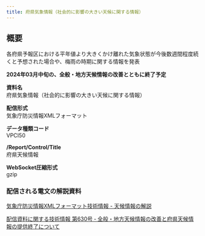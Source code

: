 ```yaml
---
title: 府県気象情報（社会的に影響の大きい天候に関する情報）
---
```


## 概要
各府県予報区における平年値より大きくかけ離れた気象状態が今後数週間程度続くと予想された場合や、梅雨の時期に関する情報を発表

**2024年03月中旬の、全般・地方天候情報の改善とともに終了予定**

**資料名** <br/>
 府県気象情報（社会的に影響の大きい天候に関する情報）
 
**配信形式** <br/>
 気象庁防災情報XMLフォーマット

**データ種類コード** <br/>
 VPCI50

**/Report/Control/Title** <br/>
 府県天候情報
 
**WebSocket圧縮形式** <br/>
 gzip

### 配信される電文の解説資料
 [気象庁防災情報XMLフォーマット技術情報 - 天候情報の解説](https://dmdata.jp/docs/jma/manual/0241-0243.pdf)


 [配信資料に関する技術情報 第630号 ‐ 全般・地方天候情報の改善と府県天候情報の提供終了について](https://dmdata.jp/docs/jma/technical/620.pdf)
